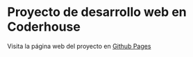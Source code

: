 # Proyecto de desarrollo web en Coderhouse

Visita la página web del proyecto en [Github Pages](https://amadeocutini.github.io/github-entrega-cutini/)
